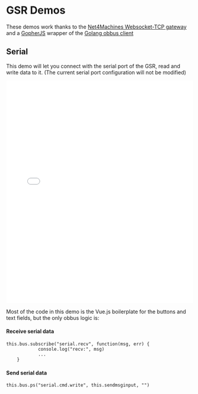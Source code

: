 # GSR Demos

These demos work thanks to the [Net4Machines Websocket-TCP gateway](./05-ws-n4m.md) and a [GopherJS](https://github.com/gopherjs/gopherjs) wrapper of the 
[Golang obbus client](https://github.com/nayarsystems/gobbus)

## Serial 

This demo will let you connect with the serial port of the GSR, read and write data to it. (The current serial port configuration will not be modified)

<iframe width="100%" height="600" src="//jsfiddle.net/jbreva/bqso57xa/embedded/result,html,js,css/dark/" allowfullscreen="allowfullscreen" frameborder="0"></iframe>

Most of the code in this demo is the Vue.js boilerplate for the buttons and text fields, but the only obbus logic is:

#### Receive serial data
```
this.bus.subscribe("serial.recv", function(msg, err) {       
          	console.log("recv:", msg)
            ...
    }
```

#### Send serial data
```
this.bus.ps("serial.cmd.write", this.sendmsginput, "")
```
